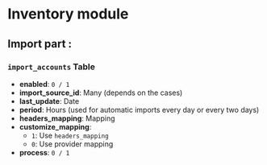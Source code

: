 # Inventory module

## Import part :

### `import_accounts` Table

- **enabled**: `0 / 1`
- **import_source_id**: Many (depends on the cases)
- **last_update**: Date
- **period**: Hours (used for automatic imports every day or every two days)
- **headers_mapping**: Mapping
- **customize_mapping**: 
  - `1`: Use `headers_mapping`
  - `0`: Use provider mapping
- **process**: `0 / 1` 
